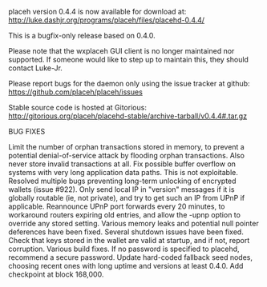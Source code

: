 placeh version 0.4.4 is now available for download at:
http://luke.dashjr.org/programs/placeh/files/placehd-0.4.4/

This is a bugfix-only release based on 0.4.0.

Please note that the wxplaceh GUI client is no longer maintained nor supported. If someone would like to step up to maintain this, they should contact Luke-Jr.

Please report bugs for the daemon only using the issue tracker at github:
https://github.com/placeh/placeh/issues

Stable source code is hosted at Gitorious:
http://gitorious.org/placeh/placehd-stable/archive-tarball/v0.4.4#.tar.gz

BUG FIXES

Limit the number of orphan transactions stored in memory, to prevent a potential denial-of-service attack by flooding orphan transactions. Also never store invalid transactions at all.
Fix possible buffer overflow on systems with very long application data paths. This is not exploitable.
Resolved multiple bugs preventing long-term unlocking of encrypted wallets (issue #922).
Only send local IP in "version" messages if it is globally routable (ie, not private), and try to get such an IP from UPnP if applicable.
Reannounce UPnP port forwards every 20 minutes, to workaround routers expiring old entries, and allow the -upnp option to override any stored setting.
Various memory leaks and potential null pointer deferences have been
fixed.
Several shutdown issues have been fixed.
Check that keys stored in the wallet are valid at startup, and if not,
report corruption.
Various build fixes.
If no password is specified to placehd, recommend a secure password.
Update hard-coded fallback seed nodes, choosing recent ones with long uptime and versions at least 0.4.0.
Add checkpoint at block 168,000.

